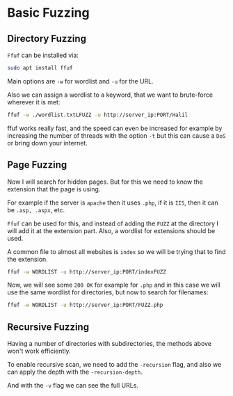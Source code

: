 # Basic Fuzzing

## Directory Fuzzing

`Ffuf` can be installed via:
```sh
sudo apt install ffuf
```

Main options are `-w` for wordlist and `-u` for the URL. 

Also we can assign a wordlist to a keyword, that we want to brute-force wherever it is met:

```sh
ffuf -w ./wordlist.txtLFUZZ -u http://server_ip:PORT/Halil
```

ffuf works really fast, and the speed can even be increased for example by increasing the number of threads with the option `-t` but this can cause a `DoS` or bring down your internet.

## Page Fuzzing

Now I will search for hidden pages. But for this we need to know the extension that the page is using.

For example if the server is `apache` then it uses `.php`, if it is `IIS`, then it can be `.asp, .aspx`, etc.

`Ffuf` can be used for this, and instead of adding the `FUZZ` at the directory I will add it at the extension part. Also, a wordlist for extensions should be used.

A common file to almost all websites is `index` so we will be trying that to find the extension.

```sh
ffuf -w WORDLIST -u http://server_ip:PORT/indexFUZZ
```

Now, we will see some `200 OK` for example for `.php` and in this case we will use the same wordlist for directories, but now to search for filenames:

```sh
ffuf -w WORDLIST -u http://server_ip:PORT/FUZZ.php
```

## Recursive Fuzzing

Having a number of directories with subdirectories, the methods above won't work efficiently.

To enable recursive scan, we need to add the `-recursion` flag, and also we can apply the depth with the `-recursion-depth`.

And with the `-v` flag we can see the full URLs.



